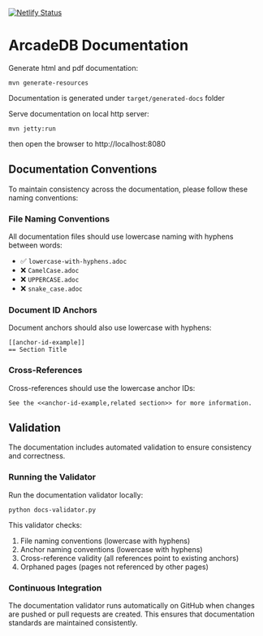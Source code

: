 [![Netlify Status](https://api.netlify.com/api/v1/badges/eef44996-0500-4b34-bd74-c9043079e547/deploy-status)](https://app.netlify.com/sites/laughing-saha-bb44e9/deploys)

# ArcadeDB Documentation

Generate html and pdf documentation:

```shell
mvn generate-resources
```

Documentation is generated under `target/generated-docs` folder

Serve documentation on local http server:

```shell
mvn jetty:run
```

then open the browser to http://localhost:8080

## Documentation Conventions

To maintain consistency across the documentation, please follow these naming conventions:

### File Naming Conventions

All documentation files should use lowercase naming with hyphens between words:

- ✅ `lowercase-with-hyphens.adoc`
- ❌ `CamelCase.adoc`
- ❌ `UPPERCASE.adoc`
- ❌ `snake_case.adoc`

### Document ID Anchors

Document anchors should also use lowercase with hyphens:

```asciidoc
[[anchor-id-example]]
== Section Title
```

### Cross-References

Cross-references should use the lowercase anchor IDs:

```asciidoc
See the <<anchor-id-example,related section>> for more information.
```

## Validation

The documentation includes automated validation to ensure consistency and correctness.

### Running the Validator

Run the documentation validator locally:

```shell
python docs-validator.py
```

This validator checks:
1. File naming conventions (lowercase with hyphens)
2. Anchor naming conventions (lowercase with hyphens)
3. Cross-reference validity (all references point to existing anchors)
4. Orphaned pages (pages not referenced by other pages)

### Continuous Integration

The documentation validator runs automatically on GitHub when changes are pushed or pull requests are created. This ensures that documentation standards are maintained consistently.